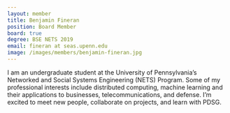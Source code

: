 ```yaml
---
layout: member
title: Benjamin Fineran
position: Board Member
board: true
degree: BSE NETS 2019
email: fineran at seas.upenn.edu
image: /images/members/benjamin-fineran.jpg
---
```


I am an undergraduate student at the University of Pennsylvania’s Networked and Social Systems Engineering (NETS) Program.  Some of my professional interests include distributed computing, machine learning and their applications to businesses, telecommunications, and defense.  I’m excited to meet new people, collaborate on projects, and learn with PDSG.  
